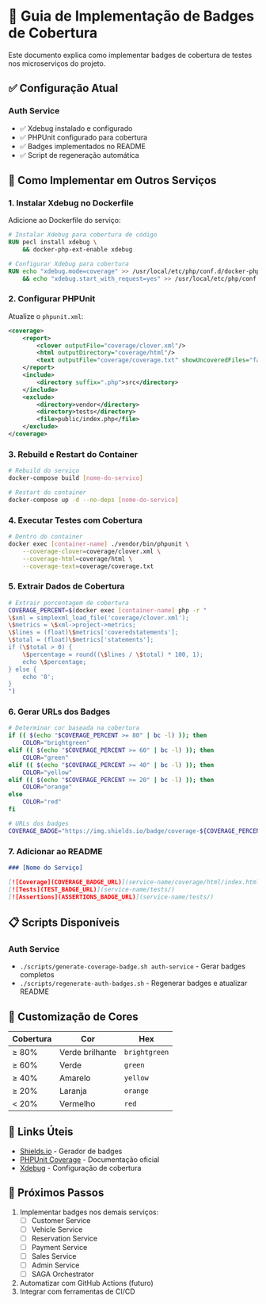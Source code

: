 # 🧪 Guia de Implementação de Badges de Cobertura

Este documento explica como implementar badges de cobertura de testes nos microserviços do projeto.

## ✅ Configuração Atual

### Auth Service
- ✅ Xdebug instalado e configurado
- ✅ PHPUnit configurado para cobertura
- ✅ Badges implementados no README
- ✅ Script de regeneração automática

## 🔧 Como Implementar em Outros Serviços

### 1. Instalar Xdebug no Dockerfile

Adicione ao Dockerfile do serviço:

```dockerfile
# Instalar Xdebug para cobertura de código
RUN pecl install xdebug \
    && docker-php-ext-enable xdebug

# Configurar Xdebug para cobertura
RUN echo "xdebug.mode=coverage" >> /usr/local/etc/php/conf.d/docker-php-ext-xdebug.ini \
    && echo "xdebug.start_with_request=yes" >> /usr/local/etc/php/conf.d/docker-php-ext-xdebug.ini
```

### 2. Configurar PHPUnit

Atualize o `phpunit.xml`:

```xml
<coverage>
    <report>
        <clover outputFile="coverage/clover.xml"/>
        <html outputDirectory="coverage/html"/>
        <text outputFile="coverage/coverage.txt" showUncoveredFiles="false"/>
    </report>
    <include>
        <directory suffix=".php">src</directory>
    </include>
    <exclude>
        <directory>vendor</directory>
        <directory>tests</directory>
        <file>public/index.php</file>
    </exclude>
</coverage>
```

### 3. Rebuild e Restart do Container

```bash
# Rebuild do serviço
docker-compose build [nome-do-servico]

# Restart do container
docker-compose up -d --no-deps [nome-do-servico]
```

### 4. Executar Testes com Cobertura

```bash
# Dentro do container
docker exec [container-name] ./vendor/bin/phpunit \
    --coverage-clover=coverage/clover.xml \
    --coverage-html=coverage/html \
    --coverage-text=coverage/coverage.txt
```

### 5. Extrair Dados de Cobertura

```bash
# Extrair porcentagem de cobertura
COVERAGE_PERCENT=$(docker exec [container-name] php -r "
\$xml = simplexml_load_file('coverage/clover.xml');
\$metrics = \$xml->project->metrics;
\$lines = (float)\$metrics['coveredstatements'];
\$total = (float)\$metrics['statements'];
if (\$total > 0) {
    \$percentage = round((\$lines / \$total) * 100, 1);
    echo \$percentage;
} else {
    echo '0';
}
")
```

### 6. Gerar URLs dos Badges

```bash
# Determinar cor baseada na cobertura
if (( $(echo "$COVERAGE_PERCENT >= 80" | bc -l) )); then
    COLOR="brightgreen"
elif (( $(echo "$COVERAGE_PERCENT >= 60" | bc -l) )); then
    COLOR="green"
elif (( $(echo "$COVERAGE_PERCENT >= 40" | bc -l) )); then
    COLOR="yellow"
elif (( $(echo "$COVERAGE_PERCENT >= 20" | bc -l) )); then
    COLOR="orange"
else
    COLOR="red"
fi

# URLs dos badges
COVERAGE_BADGE="https://img.shields.io/badge/coverage-${COVERAGE_PERCENT}%25-${COLOR}?style=for-the-badge&logo=php"
```

### 7. Adicionar ao README

```markdown
### [Nome do Serviço]

[![Coverage](COVERAGE_BADGE_URL)](service-name/coverage/html/index.html)
[![Tests](TEST_BADGE_URL)](service-name/tests/)
[![Assertions](ASSERTIONS_BADGE_URL)](service-name/tests/)
```

## 📋 Scripts Disponíveis

### Auth Service
- `./scripts/generate-coverage-badge.sh auth-service` - Gerar badges completos
- `./scripts/regenerate-auth-badges.sh` - Regenerar badges e atualizar README

## 🎨 Customização de Cores

| Cobertura | Cor | Hex |
|-----------|-----|-----|
| ≥ 80% | Verde brilhante | `brightgreen` |
| ≥ 60% | Verde | `green` |
| ≥ 40% | Amarelo | `yellow` |
| ≥ 20% | Laranja | `orange` |
| < 20% | Vermelho | `red` |

## 🔗 Links Úteis

- [Shields.io](https://shields.io/) - Gerador de badges
- [PHPUnit Coverage](https://phpunit.readthedocs.io/en/10.5/code-coverage.html) - Documentação oficial
- [Xdebug](https://xdebug.org/docs/code_coverage) - Configuração de cobertura

## 🚀 Próximos Passos

1. Implementar badges nos demais serviços:
   - [ ] Customer Service
   - [ ] Vehicle Service
   - [ ] Reservation Service
   - [ ] Payment Service
   - [ ] Sales Service
   - [ ] Admin Service
   - [ ] SAGA Orchestrator

2. Automatizar com GitHub Actions (futuro)
3. Integrar com ferramentas de CI/CD
